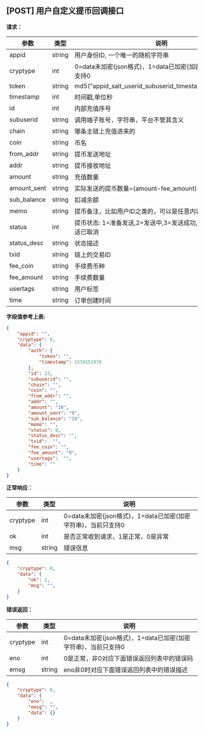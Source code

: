 ## [POST] 用户自定义提币回调接口

**请求：**

|参数       |类型   |说明                                                        |  
| --          |--     | --                                                     |
|appid        |string |用户身份ID, 一个唯一的随机字符串                            |   
|cryptype     |int    |0=data未加密(json格式)，1=data已加密(加密字符串)，当前只支持0 | 
|token        |string |md5("appid_salt_userid_subuserid_timestamp_addr_memo")  |
|timestamp    |int    |时间戳,单位秒                                             |
|id           |int    |内部充值序号                                                     |
|subuserid    |string |调用端子账号，字符串，平台不管其含义                                 |
|chain        |string |哪条主链上充值进来的                                              |
|coin         |string |币名                                                            |
|from_addr    |string |提币发送地址                                                     |
|addr         |string |提币接收地址                                                     |
|amount       |string |充值数量                                                        |
|amount_sent  |string |实际发送的提币数量=(amount-fee_amount)                           |
|sub_balance  |string |扣减余额                                                        |
|memo         |string |提币备注，比如用户ID之类的，可以是任意内容                           |
|status       |int    |提币状态: 1=准备发送,2=发送中,3=发送成功,4=发送失败,5=发送已取消      |
|status_desc  |string |状态描述                                                       |
|txid         |string |链上的交易ID                                                   |
|fee_coin     |string |手续费币种                                                     |
|fee_amount   |string |手续费数量                                                     |
|usertags     |string |用户标签                                                       |
|time         |string |订单创建时间                                                   |

**字段值参考上表:**

```json
{
    "appid": "",
    "cryptype": 0,  
    "data": {
        "auth": {
            "token": "", 
            "timestamp": 1574151978     
        },
        "id": 23,               
        "subuserid": "",  
        "chain": "",         
        "coin": "",    
        "from_addr": "",
        "addr": "",
        "amount": "10",           
        "amount_sent": "9",       
        "sub_balance": "19",       
        "memo": "",          
        "status": 0,            
        "status_desc": "",
        "txid":  "",
        "fee_coin": "",         
        "fee_amount": "0",        
        "usertags":  "",  
        "time": ""    
    }
}
```

**正常响应：**

|参数      |类型   |说明                                                        |  
| --      |--     | --                                                        |
|cryptype |int    |0=data未加密(json格式)，1=data已加密(加密字符串)，当前只支持0    |   
|ok       |int    |是否正常收到请求，1是正常，0是异常                              | 
|msg      |string |错误信息                                                    |

```json
{
    "cryptype": 0,  
    "data": {
        "ok": 1,  
        "msg": "",
    }
}
```


**错误返回：**

|参数      |类型   |说明                                                                    |  
| --      |--     | --                                                                    |
|cryptype              |int    |0=data未加密(json格式)，1=data已加密(加密字符串)，当前只支持0    |   
|eno                   |int    |0是正常，非0对应下面错误返回列表中的错误码                       | 
|emsg                  |string |eno非0时对应下面错误返回列表中的错误描述                        |

```json
{
    "cryptype": 0,  
    "data": {
        "eno":  ,  
        "emsg": "",
        "data": {}
    }
}
```